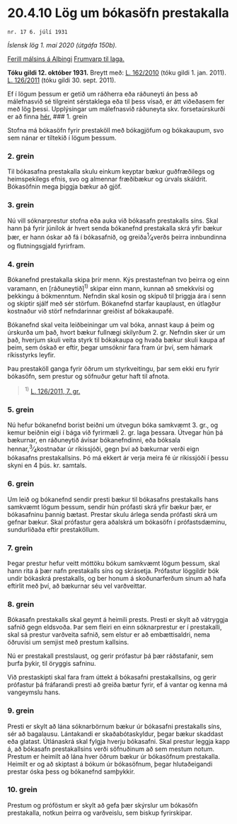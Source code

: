 # 20.4.10 Lög um bókasöfn prestakalla

`nr. 17 6. júlí 1931`

_Íslensk lög 1. maí 2020 (útgáfa 150b)._

[Ferill málsins á Alþingi](https://www.althingi.is/thingstorf/thingmalalistar-eftir-thingum/ferill/?ltg=43&mnr=25)
[Frumvarp til laga.](https://www.althingi.is/altext/43/s/pdf/0025.pdf)

**Tóku gildi 12. október 1931.**
Breytt með:
[L. 162/2010](https://althingi.is/altext/stjt/2010.162.html) (tóku gildi 1. jan. 2011).
[L. 126/2011](https://althingi.is/altext/stjt/2011.126.html) (tóku gildi 30. sept. 2011).

Ef í lögum þessum er getið um ráðherra eða ráðuneyti án þess að málefnasvið sé tilgreint sérstaklega eða til þess vísað, er átt viðeðasem fer með lög þessi. Upplýsingar um málefnasvið ráðuneyta skv. forsetaúrskurði er að finna [hér.](2018119.md) ### 1. grein

Stofna má bókasöfn fyrir prestaköll með bókagjöfum og bókakaupum, svo sem nánar er tiltekið í lögum þessum.

### 2. grein

Til bókasafna prestakalla skulu einkum keyptar bækur guðfræðilegs og heimspekilegs efnis, svo og almennar fræðibækur og úrvals skáldrit. Bókasöfnin mega þiggja bækur að gjöf.

### 3. grein

Nú vill sóknarprestur stofna eða auka við bókasafn prestakalls síns. Skal hann þá fyrir júnílok ár hvert senda bókanefnd prestakalla skrá yfir bækur þær, er hann óskar að fá í bókasafnið, og greiða<sup>1</sup>&frasl;<sub>4</sub>verðs þeirra innbundinna og flutningsgjald fyrirfram.

### 4. grein

Bókanefnd prestakalla skipa þrír menn. Kýs prestastefnan tvo þeirra og einn varamann, en [ráðuneytið]<sup>1)</sup> skipar einn mann, kunnan að smekkvísi og þekkingu á bókmenntum. Nefndin skal kosin og skipuð til þriggja ára í senn og skiptir sjálf með sér störfum. Bókanefnd starfar kauplaust, en útlagður kostnaður við störf nefndarinnar greiðist af bókakaupafé.

Bókanefnd skal veita leiðbeiningar um val bóka, annast kaup á þeim og úrskurða um það, hvort bækur fullnægi skilyrðum 2. gr. Nefndin sker úr um það, hverjum skuli veita styrk til bókakaupa og hvaða bækur skuli kaupa af þeim, sem óskað er eftir, þegar umsóknir fara fram úr því, sem hámark ríkisstyrks leyfir.

Þau prestaköll ganga fyrir öðrum um styrkveitingu, þar sem ekki eru fyrir bókasöfn, sem prestur og söfnuður getur haft til afnota.

> <sup>1)</sup> [L. 126/2011, 7. gr.](https://althingi.is/altext/stjt/2011.126.html)

### 5. grein

Nú hefur bókanefnd borist beiðni um útvegun bóka samkvæmt 3. gr., og kemur beiðnin eigi í bága við fyrirmæli 2. gr. laga þessara. Útvegar hún þá bækurnar, en ráðuneytið ávísar bókanefndinni, eða bóksala hennar,<sup>3</sup>&frasl;<sub>4</sub>kostnaðar úr ríkissjóði, gegn því að bækurnar verði eign bókasafns prestakallsins. Þó má ekkert ár verja meira fé úr ríkissjóði í þessu skyni en 4 þús. kr. samtals.

### 6. grein

Um leið og bókanefnd sendir presti bækur til bókasafns prestakalls hans samkvæmt lögum þessum, sendir hún prófasti skrá yfir bækur þær, er bókasafninu þannig bætast. Prestar skulu árlega senda prófasti skrá um gefnar bækur. Skal prófastur gera aðalskrá um bókasöfn í prófastsdæminu, sundurliðaða eftir prestaköllum.

### 7. grein

Þegar prestur hefur veitt móttöku bókum samkvæmt lögum þessum, skal hann rita á þær nafn prestakalls síns og skrásetja. Prófastur löggildir bók undir bókaskrá prestakalls, og ber honum á skoðunarferðum sínum að hafa eftirlit með því, að bækurnar séu vel varðveittar.

### 8. grein

Bókasafn prestakalls skal geymt á heimili prests. Presti er skylt að vátryggja safnið gegn eldsvoða. Þar sem fleiri en einn sóknarprestur er í prestakalli, skal sá prestur varðveita safnið, sem elstur er að embættisaldri, nema öðruvísi um semjist með prestum kallsins.

Nú er prestakall prestslaust, og gerir prófastur þá þær ráðstafanir, sem þurfa þykir, til öryggis safninu.

Við prestaskipti skal fara fram úttekt á bókasafni prestakallsins, og gerir prófastur þá fráfarandi presti að greiða bætur fyrir, ef á vantar og kenna má vangeymslu hans.

### 9. grein

Presti er skylt að lána sóknarbörnum bækur úr bókasafni prestakalls síns, sér að bagalausu. Lántakandi er skaðabótaskyldur, þegar bækur skaddast eða glatast. Útlánaskrá skal fylgja hverju bókasafni. Skal prestur leggja kapp á, að bókasafn prestakallsins verði söfnuðinum að sem mestum notum. Prestum er heimilt að lána hver öðrum bækur úr bókasöfnum prestakalla. Heimilt er og að skiptast á bókum úr bókasöfnum, þegar hlutaðeigandi prestar óska þess og bókanefnd samþykkir.

### 10. grein

Prestum og próföstum er skylt að gefa þær skýrslur um bókasöfn prestakalla, notkun þeirra og varðveislu, sem biskup fyrirskipar.
